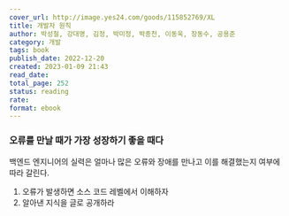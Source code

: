 ```yaml
---
cover_url: http://image.yes24.com/goods/115852769/XL
title: 개발자 원칙
author: 박성철, 강대명, 김정, 박미정, 박종천, 이동욱, 장동수, 공용준
category: 개발
tags: book
publish_date: 2022-12-20 
created: 2023-01-09 21:43
read_date:
total_page: 252
status: reading 
rate:
format: ebook
---
```



### 오류를 만날 때가 가장 성장하기 좋을 때다

백엔드 엔지니어의 실력은 얼마나 많은 오류와 장애를 만나고 이를 해결했는지 여부에 따라 갈린다.

1. 오류가 발생하면 소스 코드 레벨에서 이해하자
2. 알아낸 지식을 글로 공개하라
